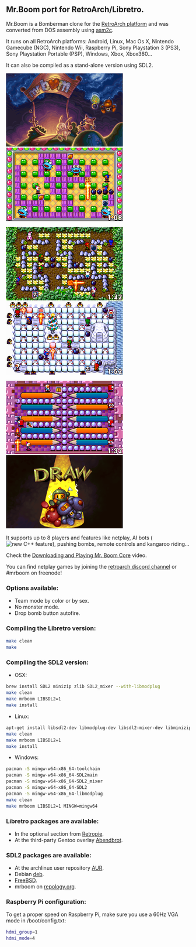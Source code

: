 ## Mr.Boom port for RetroArch/Libretro.

Mr.Boom is a Bomberman clone for the [RetroArch platform](http://www.retroarch.com) and was converted from DOS assembly using [asm2c](https://github.com/frranck/asm2c).

It runs on all RetroArch platforms: Android, Linux, Mac Os X, Nintendo Gamecube (NGC), Nintendo Wii, Raspberry Pi, Sony Playstation 3 (PS3), Sony Playstation Portable (PSP), Windows, Xbox, Xbox360...

It can also be compiled as a stand-alone version using SDL2.

![alt tag](Assets/mrb0.png)
![alt tag](Assets/mrb1.png)

![alt tag](Assets/mrb2.png)
![alt tag](Assets/mrb4.png)

![alt tag](Assets/mrb5.png)
![alt tag](Assets/draw.gif)

It supports up to 8 players and features like netplay, AI bots (![new C++ feature](ai/)), pushing bombs, remote controls and kangaroo riding...

Check the [Downloading and Playing Mr. Boom Core](https://youtu.be/_0rw36mA9mM) video.

You can find netplay games by joining the [retroarch discord channel](https://discord.gg/011l9DB6qWt9B4bzO) or #mrboom on freenode!

### Options available:

- Team mode by color or by sex.
- No monster mode.
- Drop bomb button autofire.

### Compiling the Libretro version:

```sh
make clean
make
```

### Compiling the SDL2 version:
- OSX: 
```sh
brew install SDL2 minizip zlib SDL2_mixer --with-libmodplug
make clean
make mrboom LIBSDL2=1
make install
```
- Linux: 
```sh
apt-get install libsdl2-dev libmodplug-dev libsdl2-mixer-dev libminizip-dev
make clean
make mrboom LIBSDL2=1
make install
```

- Windows: 
```sh
pacman -S mingw-w64-x86_64-toolchain
pacman -S mingw-w64-x86_64-SDL2main
pacman -S mingw-w64-x86_64-SDL2_mixer
pacman -S mingw-w64-x86_64-SDL2
pacman -S mingw-w64-x86_64-libmodplug
make clean
make mrboom LIBSDL2=1 MINGW=mingw64
```

### Libretro packages are available:

- In the optional section from [Retropie](https://retropie.org.uk).
- At the third-party Gentoo overlay [Abendbrot](https://github.com/stefan-gr/abendbrot).

### SDL2 packages are available:

- At the archlinux user repository [AUR](https://aur.archlinux.org/packages/libretro-mrboom-git/).
- Debian [deb](https://packages.debian.org/mrboom).
- [FreeBSD](http://www.freshports.org/games/mrboom).
- mrboom on [repology.org](https://repology.org/metapackage/mrboom/versions).

### Raspberry Pi configuration:

To get a proper speed on Raspberry Pi, make sure you use a 60Hz VGA mode in /boot/config.txt:
```sh
hdmi_group=1
hdmi_mode=4
```

